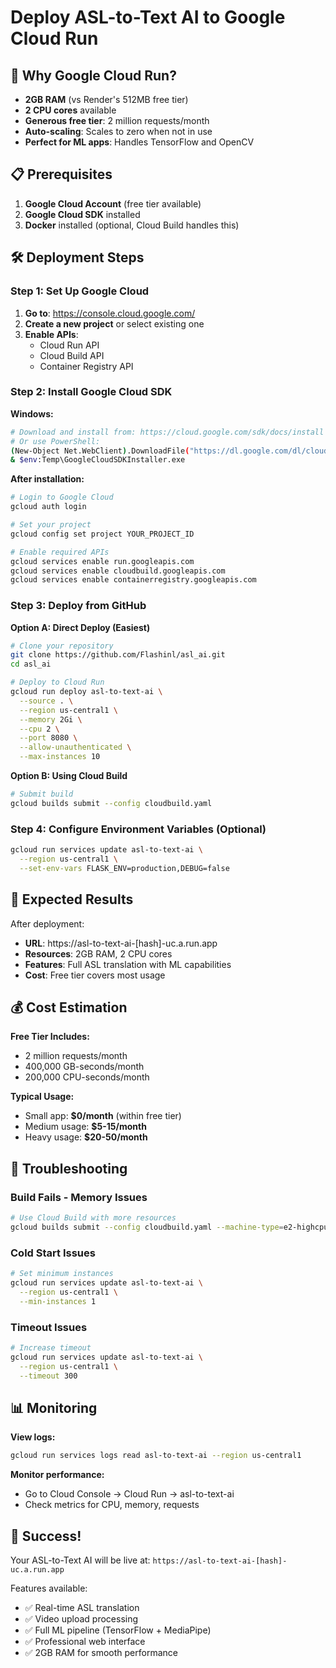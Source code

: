 # Deploy ASL-to-Text AI to Google Cloud Run

## 🚀 Why Google Cloud Run?

- **2GB RAM** (vs Render's 512MB free tier)
- **2 CPU cores** available
- **Generous free tier**: 2 million requests/month
- **Auto-scaling**: Scales to zero when not in use
- **Perfect for ML apps**: Handles TensorFlow and OpenCV

## 📋 Prerequisites

1. **Google Cloud Account** (free tier available)
2. **Google Cloud SDK** installed
3. **Docker** installed (optional, Cloud Build handles this)

## 🛠️ Deployment Steps

### Step 1: Set Up Google Cloud

1. **Go to**: https://console.cloud.google.com/
2. **Create a new project** or select existing one
3. **Enable APIs**:
   - Cloud Run API
   - Cloud Build API
   - Container Registry API

### Step 2: Install Google Cloud SDK

**Windows:**
```bash
# Download and install from: https://cloud.google.com/sdk/docs/install
# Or use PowerShell:
(New-Object Net.WebClient).DownloadFile("https://dl.google.com/dl/cloudsdk/channels/rapid/GoogleCloudSDKInstaller.exe", "$env:Temp\GoogleCloudSDKInstaller.exe")
& $env:Temp\GoogleCloudSDKInstaller.exe
```

**After installation:**
```bash
# Login to Google Cloud
gcloud auth login

# Set your project
gcloud config set project YOUR_PROJECT_ID

# Enable required APIs
gcloud services enable run.googleapis.com
gcloud services enable cloudbuild.googleapis.com
gcloud services enable containerregistry.googleapis.com
```

### Step 3: Deploy from GitHub

**Option A: Direct Deploy (Easiest)**
```bash
# Clone your repository
git clone https://github.com/Flashinl/asl_ai.git
cd asl_ai

# Deploy to Cloud Run
gcloud run deploy asl-to-text-ai \
  --source . \
  --region us-central1 \
  --memory 2Gi \
  --cpu 2 \
  --port 8080 \
  --allow-unauthenticated \
  --max-instances 10
```

**Option B: Using Cloud Build**
```bash
# Submit build
gcloud builds submit --config cloudbuild.yaml
```

### Step 4: Configure Environment Variables (Optional)

```bash
gcloud run services update asl-to-text-ai \
  --region us-central1 \
  --set-env-vars FLASK_ENV=production,DEBUG=false
```

## 🎯 Expected Results

After deployment:
- **URL**: https://asl-to-text-ai-[hash]-uc.a.run.app
- **Resources**: 2GB RAM, 2 CPU cores
- **Features**: Full ASL translation with ML capabilities
- **Cost**: Free tier covers most usage

## 💰 Cost Estimation

**Free Tier Includes:**
- 2 million requests/month
- 400,000 GB-seconds/month
- 200,000 CPU-seconds/month

**Typical Usage:**
- Small app: **$0/month** (within free tier)
- Medium usage: **$5-15/month**
- Heavy usage: **$20-50/month**

## 🔧 Troubleshooting

### Build Fails - Memory Issues
```bash
# Use Cloud Build with more resources
gcloud builds submit --config cloudbuild.yaml --machine-type=e2-highcpu-8
```

### Cold Start Issues
```bash
# Set minimum instances
gcloud run services update asl-to-text-ai \
  --region us-central1 \
  --min-instances 1
```

### Timeout Issues
```bash
# Increase timeout
gcloud run services update asl-to-text-ai \
  --region us-central1 \
  --timeout 300
```

## 📊 Monitoring

**View logs:**
```bash
gcloud run services logs read asl-to-text-ai --region us-central1
```

**Monitor performance:**
- Go to Cloud Console → Cloud Run → asl-to-text-ai
- Check metrics for CPU, memory, requests

## 🎉 Success!

Your ASL-to-Text AI will be live at:
`https://asl-to-text-ai-[hash]-uc.a.run.app`

Features available:
- ✅ Real-time ASL translation
- ✅ Video upload processing  
- ✅ Full ML pipeline (TensorFlow + MediaPipe)
- ✅ Professional web interface
- ✅ 2GB RAM for smooth performance
